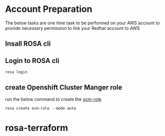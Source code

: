 # Account Preparation
The below tasks are one time task to be performed on your AWS account to provide necessary permission to link your Redhat account to AWS

## Insall ROSA cli

## Login to ROSA cli

`rosa login`

## create Openshift Cluster Manger role

run the below command to create the [ocm-role](https://docs.openshift.com/rosa/rosa_architecture/rosa-sts-about-iam-resources.html#rosa-sts-understanding-ocm-role_rosa-sts-about-iam-resources)

`rosa create ocm-role --mode auto`

# rosa-terraform